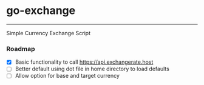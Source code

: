 # go-exchange

---

Simple Currency Exchange Script

### Roadmap

- [x] Basic functionality to call https://api.exchangerate.host
- [ ] Better default using dot file in home directory to load defaults
- [ ] Allow option for base and target currency 